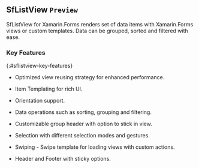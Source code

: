## SfListView `Preview`

SfListView for Xamarin.Forms renders set of data items with Xamarin.Forms views or custom templates. Data can be grouped, sorted and filtered with ease. 

### Key Features
{:#sflistview-key-features}

*	Optimized view reusing strategy for enhanced performance.

*	Item Templating for rich UI.

*	Orientation support.

*	Data operations such as sorting, grouping and filtering.

*	Customizable group header with option to stick in view.
 
*	Selection with different selection modes and gestures.

*	Swiping - Swipe template for loading views with custom actions.
 
*	Header and Footer with sticky options.